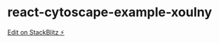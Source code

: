 # react-cytoscape-example-xoulny

[Edit on StackBlitz ⚡️](https://stackblitz.com/edit/react-cytoscape-example-xoulny)